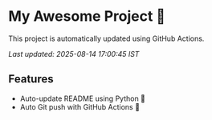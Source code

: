 # My Awesome Project 🚀

This project is automatically updated using GitHub Actions.

_Last updated: 2025-08-14 17:00:45 IST_

## Features
- Auto-update README using Python 🐍
- Auto Git push with GitHub Actions 🤖
